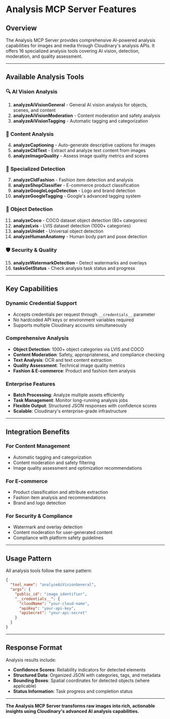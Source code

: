 # Analysis MCP Server Features

## Overview
The Analysis MCP Server provides comprehensive AI-powered analysis capabilities for images and media through Cloudinary's analysis APIs. It offers 16 specialized analysis tools covering AI vision, detection, moderation, and quality assessment.

---

## Available Analysis Tools

### 🔍 **AI Vision Analysis**
1. **analyzeAiVisionGeneral** - General AI vision analysis for objects, scenes, and content
2. **analyzeAiVisionModeration** - Content moderation and safety analysis  
3. **analyzeAiVisionTagging** - Automatic tagging and categorization

### 📝 **Content Analysis**
4. **analyzeCaptioning** - Auto-generate descriptive captions for images
5. **analyzeCldText** - Extract and analyze text content from images
6. **analyzeImageQuality** - Assess image quality metrics and scores

### 👗 **Specialized Detection**
7. **analyzeCldFashion** - Fashion item detection and analysis
8. **analyzeShopClassifier** - E-commerce product classification
9. **analyzeGoogleLogoDetection** - Logo and brand detection
10. **analyzeGoogleTagging** - Google's advanced tagging system

### 🎯 **Object Detection**
11. **analyzeCoco** - COCO dataset object detection (80+ categories)
12. **analyzeLvis** - LVIS dataset detection (1000+ categories)  
13. **analyzeUnidet** - Universal object detection
14. **analyzeHumanAnatomy** - Human body part and pose detection

### 🛡️ **Security & Quality**
15. **analyzeWatermarkDetection** - Detect watermarks and overlays
16. **tasksGetStatus** - Check analysis task status and progress

---

## Key Capabilities

### **Dynamic Credential Support**
- Accepts credentials per request through `__credentials__` parameter
- No hardcoded API keys or environment variables required
- Supports multiple Cloudinary accounts simultaneously

### **Comprehensive Analysis**
- **Object Detection**: 1000+ object categories via LVIS and COCO
- **Content Moderation**: Safety, appropriateness, and compliance checking
- **Text Analysis**: OCR and text content extraction
- **Quality Assessment**: Technical image quality metrics
- **Fashion & E-commerce**: Product and fashion item analysis

### **Enterprise Features**
- **Batch Processing**: Analyze multiple assets efficiently
- **Task Management**: Monitor long-running analysis jobs
- **Flexible Output**: Structured JSON responses with confidence scores
- **Scalable**: Cloudinary's enterprise-grade infrastructure

---

## Integration Benefits

### **For Content Management**
- Automatic tagging and categorization
- Content moderation and safety filtering
- Image quality assessment and optimization recommendations

### **For E-commerce**
- Product classification and attribute extraction
- Fashion item analysis and recommendations
- Brand and logo detection

### **For Security & Compliance**
- Watermark and overlay detection
- Content moderation for user-generated content
- Compliance with platform safety guidelines

---

## Usage Pattern

All analysis tools follow the same pattern:
```json
{
  "tool_name": "analyzeAiVisionGeneral",
  "args": {
    "public_id": "image_identifier",
    "__credentials__": {
      "cloudName": "your-cloud-name",
      "apiKey": "your-api-key",
      "apiSecret": "your-api-secret"
    }
  }
}
```

---

## Response Format

Analysis results include:
- **Confidence Scores**: Reliability indicators for detected elements
- **Structured Data**: Organized JSON with categories, tags, and metadata
- **Bounding Boxes**: Spatial coordinates for detected objects (where applicable)
- **Status Information**: Task progress and completion status

---

**The Analysis MCP Server transforms raw images into rich, actionable insights using Cloudinary's advanced AI analysis capabilities.** 